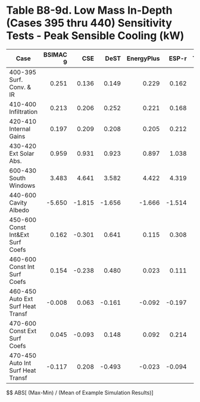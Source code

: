 # Table B8-9d. Low Mass In-Depth (Cases 395 thru 440) Sensitivity Tests - Peak Sensible Cooling (kW)
| Case |BSIMAC 9 |CSE |DeST |EnergyPlus |ESP-r |TRNSYS | |Min |Max |Mean |Dev % $$ | |TestSoftware1 |
|-----|-----:|-----:|-----:|-----:|-----:|-----:|-----:|-----:|-----:|-----:|-----:|-----:|-----:|
| 400-395 Surf. Conv. & IR |0.251 |0.136 |0.149 |0.229 |0.162 |0.107 | |0.107 |0.251 |0.172 |83.7 | |0.230 |
| 410-400 Infiltration |0.213 |0.206 |0.252 |0.221 |0.168 |0.232 | |0.168 |0.252 |0.215 |39.0 | |0.221 |
| 420-410 Internal Gains |0.197 |0.209 |0.208 |0.205 |0.212 |0.210 | |0.197 |0.212 |0.207 |7.3 | |0.205 |
| 430-420 Ext Solar Abs. |0.959 |0.931 |0.923 |0.897 |1.038 |0.890 | |0.890 |1.038 |0.940 |15.7 | |0.896 |
| 600-430 South Windows |3.483 |4.641 |3.582 |4.422 |4.319 |4.342 | |3.483 |4.641 |4.132 |28.0 | |4.423 |
| 440-600 Cavity Albedo |-5.650 |-1.815 |-1.656 |-1.666 |-1.514 |-1.738 | |-5.650 |-1.514 |-2.340 |176.8 | |-1.666 |
| 450-600 Const Int&Ext Surf Coefs |0.162 |-0.301 |0.641 |0.115 |0.308 |0.268 | |-0.301 |0.641 |0.199 |474.2 | |0.114 |
| 460-600 Const Int Surf Coefs |0.154 |-0.238 |0.480 |0.023 |0.111 |0.023 | |-0.238 |0.480 |0.092 |779.6 | |0.022 |
| 460-450 Auto Ext Surf Heat Transf |-0.008 |0.063 |-0.161 |-0.092 |-0.197 |-0.244 | |-0.244 |0.063 |-0.107 |288.5 | |-0.092 |
| 470-600 Const Ext Surf Coefs |0.045 |-0.093 |0.148 |0.092 |0.214 |0.274 | |-0.093 |0.274 |0.113 |324.3 | |0.092 |
| 470-450 Auto Int Surf Heat Transf |-0.117 |0.208 |-0.493 |-0.023 |-0.094 |0.007 | |-0.493 |0.208 |-0.085 |821.0 | |-0.022 |

$$ ABS[ (Max-Min) / (Mean of Example Simulation Results)]


